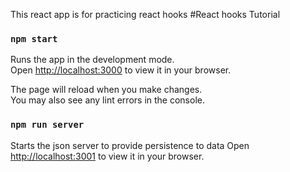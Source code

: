 This react app is for practicing react hooks
#React hooks Tutorial

### `npm start`

Runs the app in the development mode.\
Open [http://localhost:3000](http://localhost:3000) to view it in your browser.

The page will reload when you make changes.\
You may also see any lint errors in the console.

### `npm run server`

Starts the json server to provide persistence to data
Open [http://localhost:3001](http://localhost:3001) to view it in your browser.
